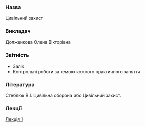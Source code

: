 ### Назва
Цивільний захист

### Викладач
Долженкова Олена Вікторівна

### Звітність
 - Залік
 - Контрольні роботи за темою кожного практичного заняття
 
### Література
Стеблюк В.І. Цивільна оборона або Цивільний захист.

### Лекції
[Лекція 1](./lecture1.md)
